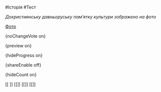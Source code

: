 #Історія #Тест

*Дохристиянську давньоруську пам’ятку культури зображено на фото*

[Фото](https://zno.osvita.ua//doc/images/znotest/11/1154/1_3.jpg)

{noChangeVote on}

{preview on}

{hideProgress on}

{shareEnable off}

{hideCount on}

[[ ]]
[[]]
[[]]
[[]]
